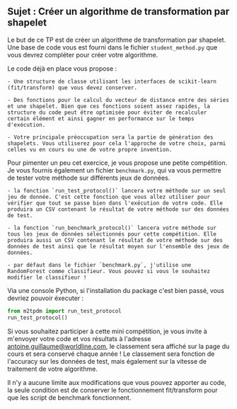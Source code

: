 ## Sujet : Créer un algorithme de transformation par shapelet

Le but de ce TP est de créer un algorithme de transformation par shapelet. Une base de code vous est fourni dans le fichier `student_method.py` que vous devrez compléter pour créer votre algorithme.

Le code déjà en place vous propose :

    - Une structure de classe utilisant les interfaces de scikit-learn (fit/transform) que vous devez conserver.
    
    - Des fonctions pour le calcul du vecteur de distance entre des séries et une shapelet. Bien que ces fonctions soient assez rapides, la structure du code peut être optimisée pour éviter de recalculer certain élément et ainsi gagner en performance sur le temps d'exécution.
    
    - Votre principale préoccupation sera la partie de génération des shapelets. Vous utiliserez pour cela l'approche de votre choix, parmi celles vu en cours ou une de votre propre invention.
    
    
Pour pimenter un peu cet exercice, je vous propose une petite compétition. Je vous fournis également un fichier `benchmark.py`, qui va vous permettre de tester votre méthode sur différents jeux de données.

    - la fonction `run_test_protocol()` lancera votre méthode sur un seul jeu de donnée. C'est cette fonction que vous allez utiliser pour vérifier que tout se passe bien dans l'exécution de votre code. Elle produira un CSV contenant le résultat de votre méthode sur des données de test.
    
    - la fonction `run_benchmark_protocol()` lancera votre méthode sur tous les jeux de données sélectionnés pour cette compétition. Elle produira aussi un CSV contenant le résultat de votre méthode sur des données de test ainsi que le résultat moyen sur l'ensemble des jeux de données.
    
    - par défaut dans le fichier `benchmark.py`, j'utilise une RandomForest comme classifieur. Vous pouvez si vous le souhaitez modifier le classifieur !
    
Via une console Python, si l'installation du package c'est bien passé, vous devriez pouvoir éxecuter :
```python
from m2tpdm import run_test_protocol
run_test_protocol()
```
    
Si vous souhaitez participer à cette mini compétition, je vous invite à m'envoyer votre code et vos résultats à l'adresse antoine.guillaume@worldline.com, le classement sera affiché sur la page du cours et sera conservé chaque année ! Le classement sera fonction de l'accuracy sur les données de test, mais également sur la vitesse de traitement de votre algorithme.

Il n'y a aucune limite aux modifications que vous pouvez apporter au code, la seule condition est de conserver le fonctionnement fit/transform pour que les script de benchmark fonctionnent.
